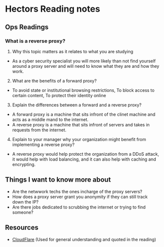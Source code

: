 # Hectors Reading notes


## Ops Readings


###  What is a reverse proxy?

1. Why this topic matters as it relates to what you are studying

- As a cyber security specialist you will more likely than not find yourself around a proxy server and will need to know what they are and how they work.

2. What are the benefits of a forward proxy?

- To avoid state or institutional browsing restrictions, To block access to certain content, To protect their identity online

3. Explain the differences between a forward and a reverse proxy?

- A forward proxy is a machine that sits infront of the clinet machine and acts as a middle mand to the internet.
- A reverse proxy is a machine that sits infront of servers and takes in requests from the internet. 

4. Explain to your manager why your organization might benefit from implementing a reverse proxy?

- A reverse proxy would help protect the organization from a DDoS attack, it would help with load balancing, and it can also help with caching and encrypting.

## Things I want to know more about

- Are the netwwork techs the ones incharge of the proxy servers?
- How does a proxy server grant you anonymity if they can still track down the IP?
- Are there jobs dedicated to scrubbing the internet or trying to find someone?

## Resources

- [CloudFlare](https://www.cloudflare.com/learning/cdn/glossary/reverse-proxy/)
(Used for general understanding and quoted in the reading)